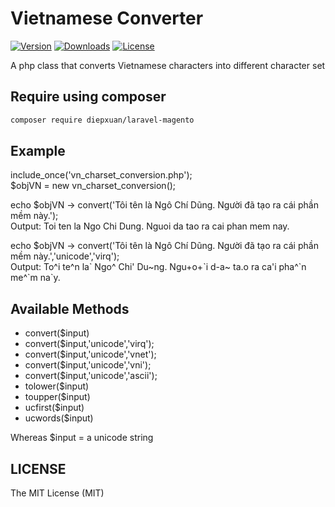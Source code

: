 # Vietnamese Converter
[![Version](https://img.shields.io/packagist/v/diepxuan/php-charset)](https://packagist.org/packages/diepxuan/php-charset)
[![Downloads](https://img.shields.io/packagist/dt/diepxuan/php-charset)](https://packagist.org/packages/diepxuan/php-charset)
[![License](https://img.shields.io/packagist/l/diepxuan/php-charset)](https://packagist.org/packages/diepxuan/php-charset)

A php class that converts Vietnamese characters into different character set

Require using composer
----------------------

```bash
composer require diepxuan/laravel-magento
```

Example
-------
include_once('vn_charset_conversion.php');  
$objVN = new vn_charset_conversion();   
 
echo $objVN -> convert('Tôi tên là Ngô Chí Dũng. Người đã tạo ra cái phần mềm này.');  
Output: Toi ten la Ngo Chi Dung. Nguoi da tao ra cai phan mem nay.  

echo $objVN -> convert('Tôi tên là Ngô Chí Dũng. Người đã tạo ra cái phần mềm này.','unicode','virq');  
Output: To^i te^n la\` Ngo^ Chi' Du~ng. Ngu+o+\`i d-a~ ta.o ra ca'i pha^\`n me^\`m na\`y.  

Available Methods
-----------------
- convert($input)
- convert($input,'unicode','virq');
- convert($input,'unicode','vnet');
- convert($input,'unicode','vni');
- convert($input,'unicode','ascii');
- tolower($input) 
- toupper($input)
- ucfirst($input)
- ucwords($input)

Whereas $input = a unicode string

LICENSE
-------

The MIT License (MIT)


